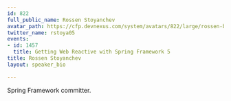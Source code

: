 ```yaml
---
id: 822
full_public_name: Rossen Stoyanchev
avatar_path: https://cfp.devnexus.com/system/avatars/822/large/rossen-blog-large.jpg?1512665194
twitter_name: rstoya05
events:
- id: 1457
  title: Getting Web Reactive with Spring Framework 5
title: Rossen Stoyanchev
layout: speaker_bio

---
```

Spring Framework committer.
